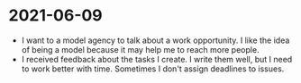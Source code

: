 # 2021-06-09

* I want to a model agency to talk about a work opportunity. I like the idea of being a model because it may help me to reach more people.
* I received feedback about the tasks I create. I write them well, but I need to work better with time. Sometimes I don't assign deadlines to issues.

